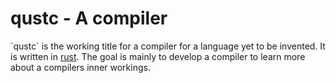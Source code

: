 # qustc - A compiler
´qustc´ is the working title for a compiler for a language yet to be invented. It is written in [rust][1]. The goal is mainly to develop a compiler to learn more about a compilers inner workings.

[1]: https://www.rust-lang.org/
